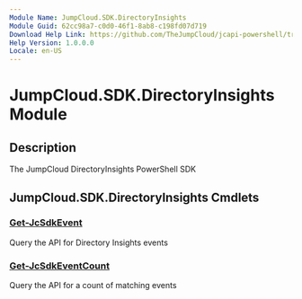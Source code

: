 ```yaml
---
Module Name: JumpCloud.SDK.DirectoryInsights
Module Guid: 62cc98a7-c0d0-46f1-8ab8-c198fd07d719
Download Help Link: https://github.com/TheJumpCloud/jcapi-powershell/tree/master/AutoRest/SDKs/PowerShell/jumpcloud.sdk.directoryinsights
Help Version: 1.0.0.0
Locale: en-US
---
```


# JumpCloud.SDK.DirectoryInsights Module
## Description
The JumpCloud DirectoryInsights PowerShell SDK

## JumpCloud.SDK.DirectoryInsights Cmdlets
### [Get-JcSdkEvent](Get-JcSdkEvent.md)
Query the API for Directory Insights events

### [Get-JcSdkEventCount](Get-JcSdkEventCount.md)
Query the API for a count of matching events

